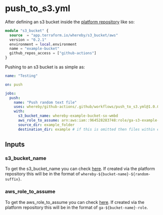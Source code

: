 # push_to_s3.yml

After defining an s3 bucket inside the [platform repository](https://github.com/whereby/platform) like so:

```tf
module "s3_bucket" {
  source  = "app.terraform.io/whereby/s3_bucket/aws"
  version = "0.2.1"
  environment = local.environment
  name = "example-bucket"
  github_repos_access = ["github-actions"]
}
```

Pushing to an s3 bucket is as simple as:

```yaml
name: "Testing"

on: push

jobs:
  push:
    name: "Push random text file"
    uses: whereby/github-actions/.github/workflows/push_to_s3.yml@1.0.0
    with:
      s3_bucket_name: whereby-example-bucket-sx-wmbd
      aws_role_to_assume: arn:aws:iam::964528283748:role/ga-s3-example-bucket-role
      source_dir: example_folder
      destination_dir: example # if this is omitted then files within example_folder will be copied into the s3 bucket's root directory
```
## Inputs

### s3_bucket_name

To get the s3_bucket_name you can check [here](https://s3.console.aws.amazon.com/s3/buckets?region=eu-west-1&region=eu-west-1). If created via the platform repository this will be in the format of `whereby-${bucket-name}-${random-suffix}`.

### aws_role_to_assume

To get the aws_role_to_assume you can check [here](https://us-east-1.console.aws.amazon.com/iamv2/home?region=eu-west-1#/roles). If created via the platform repository this will be in the format of `ga-${bucket-name}-role`.

